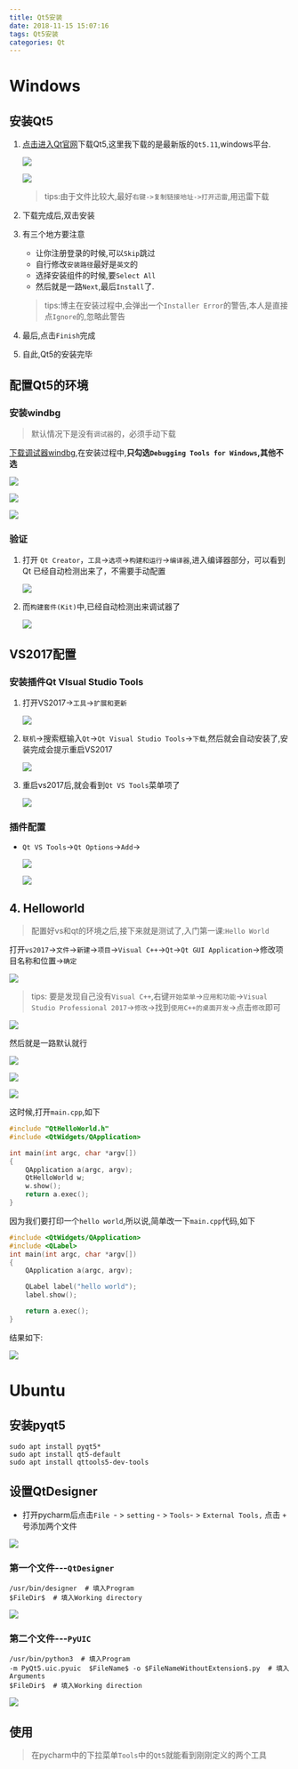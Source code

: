 ```yaml
---
title: Qt5安装
date: 2018-11-15 15:07:16
tags: Qt5安装
categories: Qt
---
```


# Windows
## 安装Qt5
1. [点击进入Qt官网](http://download.qt.io/archive/qt/)下载Qt5,这里我下载的是最新版的`Qt5.11`,windows平台.

    ![](https://raw.githubusercontent.com/fengwenhua/ImageBed/master/_1527644391_16788_1537332597)
    <!-- more -->
    ![](https://raw.githubusercontent.com/fengwenhua/ImageBed/master/_1527644458_5328_1537332616)
    > tips:由于文件比较大,最好`右键->复制链接地址->打开迅雷`,用迅雷下载

2. 下载完成后,双击安装
3. 有三个地方要注意
    * 让你注册登录的时候,可以`Skip`跳过
    * 自行修改`安装路径`最好是`英文`的
    * 选择安装组件的时候,要`Select All`
    * 然后就是一路`Next`,最后`Install`了.
    > tips:博主在安装过程中,会弹出一个`Installer Error`的警告,本人是直接点`Ignore`的,忽略此警告

4. 最后,点击`Finish`完成
5. 自此,Qt5的安装完毕

## 配置Qt5的环境
### 安装windbg
> 默认情况下是没有`调试器`的，必须手动下载

[下载调试器windbg](https://developer.microsoft.com/zh-cn/windows/hardware/download-windbg),在安装过程中,**只勾选`Debugging Tools for Windows`,其他不选**

![](https://raw.githubusercontent.com/fengwenhua/ImageBed/master/_1527645555_9264_1537332632)

![](https://raw.githubusercontent.com/fengwenhua/ImageBed/master/_1527645589_21588_1537332640)

![](https://raw.githubusercontent.com/fengwenhua/ImageBed/master/_1527645789_26375_1537332648)

### 验证
1. 打开 `Qt Creator`，`工具`->`选项`->`构建和运行`->`编译器`,进入编译器部分，可以看到 Qt 已经自动检测出来了，不需要手动配置

    ![](https://raw.githubusercontent.com/fengwenhua/ImageBed/master/_1527652433_18573_1537332689)

2. 而`构建套件(Kit)`中,已经自动检测出来调试器了

    ![](https://raw.githubusercontent.com/fengwenhua/ImageBed/master/_1527652386_4416_1537332701)

## VS2017配置
### 安装插件Qt VIsual  Studio Tools
1. 打开VS2017->`工具`->`扩展和更新`

    ![](https://raw.githubusercontent.com/fengwenhua/ImageBed/master/_1527652808_10732_1537332710)

2. `联机`->搜索框输入`Qt`->`Qt Visual Studio Tools`->`下载`,然后就会自动安装了,安装完成会提示重启VS2017

    ![](https://raw.githubusercontent.com/fengwenhua/ImageBed/master/_1527652869_13419_1537332720)

3. 重启vs2017后,就会看到`Qt VS Tools`菜单项了

    ![](https://raw.githubusercontent.com/fengwenhua/ImageBed/master/_1527653121_31687_1537332728)

### 插件配置
* `Qt VS Tools`->`Qt Options`->`Add`->

    ![](https://raw.githubusercontent.com/fengwenhua/ImageBed/master/_1527653495_12074_1537332742)

    ![](https://raw.githubusercontent.com/fengwenhua/ImageBed/master/_1527653444_22807_1537332751)

## 4. Helloworld
> 配置好vs和qt的环境之后,接下来就是测试了,入门第一课:`Hello World`

打开`vs2017`->`文件`->`新建`->`项目`->`Visual C++`->`Qt`->`Qt GUI Application`->修改项目名称和位置->`确定`

![](https://raw.githubusercontent.com/fengwenhua/ImageBed/master/_1527653727_2648_1537332766)

> tips: 要是发现自己没有`Visual C++`,右键`开始菜单`->`应用和功能`->`Visual Studio Professional 2017`->`修改`->找到`使用C++的桌面开发`->点击`修改`即可

![](https://raw.githubusercontent.com/fengwenhua/ImageBed/master/_1527654327_13331_1537332777)


然后就是一路默认就行

![](https://raw.githubusercontent.com/fengwenhua/ImageBed/master/_1527653743_10827_1537332797)

![](https://raw.githubusercontent.com/fengwenhua/ImageBed/master/_1527653765_6383_1537332817)

![](https://raw.githubusercontent.com/fengwenhua/ImageBed/master/_1527653782_30909_1537332828)

这时候,打开`main.cpp`,如下
```cpp
#include "QtHelloWorld.h"
#include <QtWidgets/QApplication>

int main(int argc, char *argv[])
{
    QApplication a(argc, argv);
    QtHelloWorld w;
    w.show();
    return a.exec();
}
```

因为我们要打印一个`hello world`,所以说,简单改一下`main.cpp`代码,如下
```cpp
#include <QtWidgets/QApplication>
#include <QLabel>
int main(int argc, char *argv[])
{
    QApplication a(argc, argv);

    QLabel label("hello world");
    label.show();

    return a.exec();
}
```
结果如下:

![](https://raw.githubusercontent.com/fengwenhua/ImageBed/master/_1527654005_20624_1537332840)


# Ubuntu
## 安装pyqt5
```shell
sudo apt install pyqt5*
sudo apt install qt5-default
sudo apt install qttools5-dev-tools
```

## 设置QtDesigner
* 打开pycharm后点击`File `- > `setting` - > `Tools`- > `External Tools,` 点击 `+` 号添加两个文件

![](https://raw.githubusercontent.com/fengwenhua/ImageBed/master/1535078798.jpg)

### 第一个文件---`QtDesigner`
```
/usr/bin/designer  # 填入Program
$FileDir$  # 填入Working directory
```

![](https://raw.githubusercontent.com/fengwenhua/ImageBed/master/1535078672.jpg)

### 第二个文件---`PyUIC`
```
/usr/bin/python3  # 填入Program
-m PyQt5.uic.pyuic  $FileName$ -o $FileNameWithoutExtension$.py  # 填入Arguments
$FileDir$  # 填入Working direction
```

![](https://raw.githubusercontent.com/fengwenhua/ImageBed/master/1535078710.jpg)

## 使用
>  在pycharm中的下拉菜单`Tools`中的`Qt5`就能看到刚刚定义的两个工具

